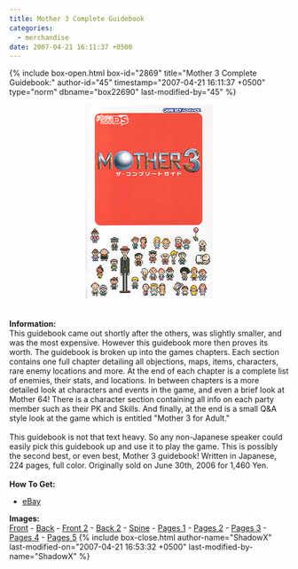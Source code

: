 ```yaml
---
title: Mother 3 Complete Guidebook
categories:
  - merchandise
date: 2007-04-21 16:11:37 +0500
---
```

{% include box-open.html box-id="2869" title="Mother 3 Complete Guidebook:" author-id="45" timestamp="2007-04-21 16:11:37 +0500" type="norm" dbname="box22690" last-modified-by="45" %}
	<center>
	<img src="/merchandise/images/m3complete_title.jpg" border="0" alt="Mother 3 Complete Guidebook" />
	</center>
	<br /><br />
	<b>Information:</b>
	<br />
	This guidebook came out shortly after the others, was slightly smaller, and was the most 
	expensive. However this guidebook more then proves its worth. The guidebook is broken 
	up into the games chapters. Each section contains one full chapter detailing all 
	objections, maps, items, characters, rare enemy locations and more. At the end of each 
	chapter is a complete list of enemies, their stats, and locations. In between chapters 
	is a more detailed look at characters and events in the game, and even a brief look at 
	Mother 64! There is a character section containing all info on each party member such 
	as their PK and Skills. And finally, at the end is a small Q&A style look at the game 
	which is entitled "Mother 3 for Adult." 
	<br /><br />
	This guidebook is not that text heavy. So any non-Japanese speaker could easily 
	pick this guidebook up and use it to play the game. This is possibly the second best, 
	or even best, Mother 3 guidebook! Written in Japanese, 224 pages, full color. 
	Originally sold on June 30th, 2006 for 1,460 Yen.
	<br /><br />
	<b>How To Get:</b>
	<br />
	<ul>
	<li><a href="http://www.ebay.com">eBay</a></li>
	</ul>
	<b>Images:</b>
	<br />
	<a href="/merchandise/images/m3complete_front.jpg">Front</a> - <a href="/merchandise/images/m3complete_back.jpg">Back</a> - <a href="/merchandise/images/m3complete_front2.jpg">Front 2</a> - 
	<a href="/merchandise/images/m3complete_back2.jpg">Back 2</a> - <a href="/merchandise/images/m3complete_spine.jpg">Spine</a> - <a href="/merchandise/images/m3complete_p006-007.jpg">Pages 1</a> - 
	<a href="/merchandise/images/m3complete_p060-061.jpg">Pages 2</a> - <a href="/merchandise/images/m3complete_p066-067.jpg">Pages 3</a> - <a href="/merchandise/images/m3complete_p084-085.jpg">Pages 4</a> - 
	<a href="/merchandise/images/m3complete_p210-211.jpg">Pages 5</a>
{% include box-close.html author-name="ShadowX" last-modified-on="2007-04-21 16:53:32 +0500" last-modified-by-name="ShadowX" %}
